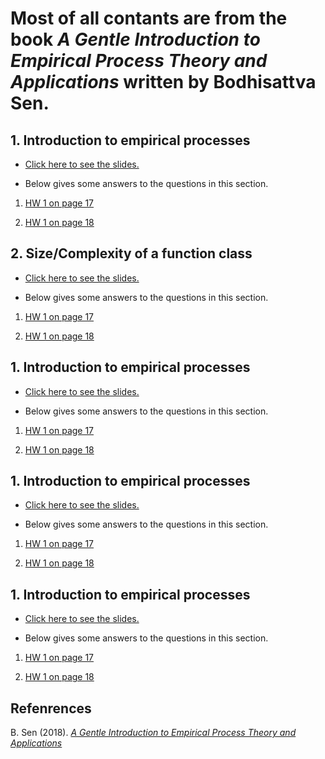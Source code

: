 # Most of all contants are from the book *A Gentle Introduction to Empirical Process Theory and Applications* written by Bodhisattva Sen.


## 1. Introduction to empirical processes

- <a href="subgaussians.pdf">Click here to see the slides.</a>


- Below gives some answers to the questions in this section.

1. <a href="subgaussians.pdf"> HW 1 on page 17 </a>

2. <a href="subgaussians.pdf"> HW 1 on page 18 </a>


## 2. Size/Complexity of a function class

- <a href="subgaussians.pdf">Click here to see the slides.</a>


- Below gives some answers to the questions in this section.

1. <a href="subgaussians.pdf"> HW 1 on page 17 </a>

2. <a href="subgaussians.pdf"> HW 1 on page 18 </a>


## 1. Introduction to empirical processes

- <a href="subgaussians.pdf">Click here to see the slides.</a>


- Below gives some answers to the questions in this section.

1. <a href="subgaussians.pdf"> HW 1 on page 17 </a>

2. <a href="subgaussians.pdf"> HW 1 on page 18 </a>


## 1. Introduction to empirical processes

- <a href="subgaussians.pdf">Click here to see the slides.</a>


- Below gives some answers to the questions in this section.

1. <a href="subgaussians.pdf"> HW 1 on page 17 </a>

2. <a href="subgaussians.pdf"> HW 1 on page 18 </a>


## 1. Introduction to empirical processes

- <a href="subgaussians.pdf">Click here to see the slides.</a>


- Below gives some answers to the questions in this section.

1. <a href="subgaussians.pdf"> HW 1 on page 17 </a>

2. <a href="subgaussians.pdf"> HW 1 on page 18 </a>


## Refenrences

B. Sen (2018). <a href="subgaussians.pdf"> 
*A Gentle Introduction to Empirical Process Theory and Applications*
</a>
